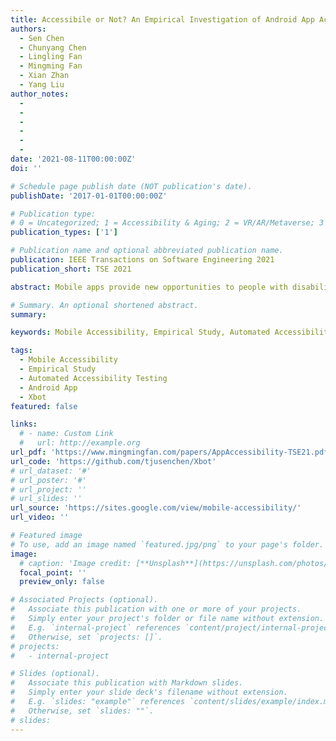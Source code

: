 ```yaml
---
title: Accessibile or Not? An Empirical Investigation of Android App Accessibility
authors:
  - Sen Chen
  - Chunyang Chen
  - Lingling Fan
  - Mingming Fan
  - Xian Zhan 
  - Yang Liu
author_notes:
  - 
  - 
  -
  -
  -
  -
date: '2021-08-11T00:00:00Z'
doi: ''

# Schedule page publish date (NOT publication's date).
publishDate: '2017-01-01T00:00:00Z'

# Publication type: 
# 0 = Uncategorized; 1 = Accessibility & Aging; 2 = VR/AR/Metaverse; 3 = Human-AI Collaboration; 4 = UX Methodology; 5 = Social Computing; 6 = Sensing;  7 = Thesis; 8 = Patent
publication_types: ['1']

# Publication name and optional abbreviated publication name.
publication: IEEE Transactions on Software Engineering 2021
publication_short: TSE 2021

abstract: Mobile apps provide new opportunities to people with disabilities to act independently in the world. Following the law of theUS, EU, mobile OS vendors such as Google and Apple have included accessibility features in their mobile systems and provide a set of guidelines and toolsets for ensuring mobile app accessibility. Motivated by this trend, researchers have conducted empirical studies by using the inaccessibility issue rate of each page (i.e., screen level) to represent the characteristics of mobile app accessibility. However, there still lacks an empirical investigation directly focusing on the issues themselves (i.e., issue level) to unveil more fine-grained findings, due to the lack of an effective issue detection method and a relatively comprehensive dataset of issues. To fill in this literature gap, we first propose an automated app page exploration tool, named Xbot, to facilitate app accessibility testing and automatically collect accessibility issues by leveraging the instrumentation technique and static program analysis. Owing to the relatively high activity coverage (around 80%) achieved by Xbot when exploring apps, Xbot achieves better performance on accessibility issue collection than existing testing tools such as Google Monkey. With Xbot, we are able to collect a relatively comprehensive accessibility issue dataset and finally collect 86,767 issues from 2,270 unique apps including both closed-source and open-source apps, based on which we further carry out an empirical study from the perspective of accessibility issues themselves to investigate novel characteristics of accessibility issues. Specifically, we extensively investigate these issues by checking 1) the overall severity of issues with multiple criteria, 2) the in-depth relation between issue types and app categories, GUI component types, 3) the frequent issue patterns quantitatively, and 4) the fixing status of accessibility issues. Finally, we highlight some insights to the community and hope to raise the attention to maintaining mobile app accessibility for users especially the elderly and disabled.

# Summary. An optional shortened abstract.
summary:

keywords: Mobile Accessibility, Empirical Study, Automated Accessibility Testing, Android App, Xbot

tags:
  - Mobile Accessibility
  - Empirical Study
  - Automated Accessibility Testing
  - Android App
  - Xbot
featured: false

links:
  # - name: Custom Link
  #   url: http://example.org
url_pdf: 'https://www.mingmingfan.com/papers/AppAccessibility-TSE21.pdf'
url_code: 'https://github.com/tjusenchen/Xbot'
# url_dataset: '#'
# url_poster: '#'
# url_project: ''
# url_slides: ''
url_source: 'https://sites.google.com/view/mobile-accessibility/'
url_video: ''

# Featured image
# To use, add an image named `featured.jpg/png` to your page's folder.
image:
  # caption: 'Image credit: [**Unsplash**](https://unsplash.com/photos/pLCdAaMFLTE)'
  focal_point: ''
  preview_only: false

# Associated Projects (optional).
#   Associate this publication with one or more of your projects.
#   Simply enter your project's folder or file name without extension.
#   E.g. `internal-project` references `content/project/internal-project/index.md`.
#   Otherwise, set `projects: []`.
# projects:
#   - internal-project

# Slides (optional).
#   Associate this publication with Markdown slides.
#   Simply enter your slide deck's filename without extension.
#   E.g. `slides: "example"` references `content/slides/example/index.md`.
#   Otherwise, set `slides: ""`.
# slides:
---
```


<!-- {{< youtube f9lO9tin4tw >}} -->


